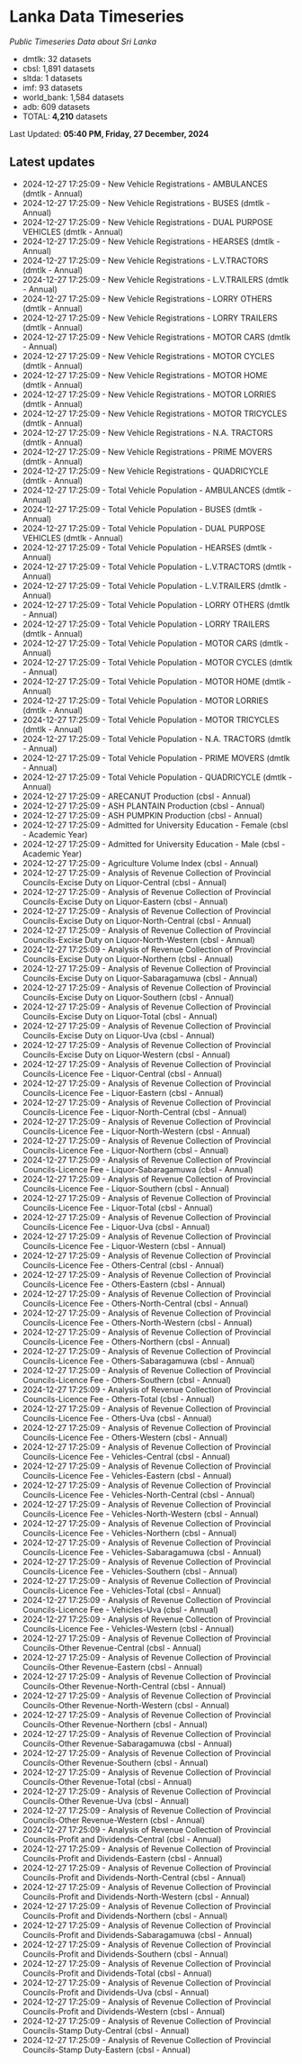 # Lanka Data Timeseries
*Public Timeseries Data about Sri Lanka*

* dmtlk: 32 datasets
* cbsl: 1,891 datasets
* sltda: 1 datasets
* imf: 93 datasets
* world_bank: 1,584 datasets
* adb: 609 datasets
* TOTAL: **4,210** datasets

Last Updated: **05:40 PM, Friday, 27 December, 2024**

## Latest updates

* 2024-12-27 17:25:09 - New Vehicle Registrations - AMBULANCES (dmtlk - Annual)
* 2024-12-27 17:25:09 - New Vehicle Registrations - BUSES (dmtlk - Annual)
* 2024-12-27 17:25:09 - New Vehicle Registrations - DUAL PURPOSE VEHICLES (dmtlk - Annual)
* 2024-12-27 17:25:09 - New Vehicle Registrations - HEARSES (dmtlk - Annual)
* 2024-12-27 17:25:09 - New Vehicle Registrations - L.V.TRACTORS (dmtlk - Annual)
* 2024-12-27 17:25:09 - New Vehicle Registrations - L.V.TRAILERS (dmtlk - Annual)
* 2024-12-27 17:25:09 - New Vehicle Registrations - LORRY OTHERS (dmtlk - Annual)
* 2024-12-27 17:25:09 - New Vehicle Registrations - LORRY TRAILERS (dmtlk - Annual)
* 2024-12-27 17:25:09 - New Vehicle Registrations - MOTOR CARS (dmtlk - Annual)
* 2024-12-27 17:25:09 - New Vehicle Registrations - MOTOR CYCLES (dmtlk - Annual)
* 2024-12-27 17:25:09 - New Vehicle Registrations - MOTOR HOME (dmtlk - Annual)
* 2024-12-27 17:25:09 - New Vehicle Registrations - MOTOR LORRIES (dmtlk - Annual)
* 2024-12-27 17:25:09 - New Vehicle Registrations - MOTOR TRICYCLES (dmtlk - Annual)
* 2024-12-27 17:25:09 - New Vehicle Registrations - N.A. TRACTORS (dmtlk - Annual)
* 2024-12-27 17:25:09 - New Vehicle Registrations - PRIME MOVERS (dmtlk - Annual)
* 2024-12-27 17:25:09 - New Vehicle Registrations - QUADRICYCLE (dmtlk - Annual)
* 2024-12-27 17:25:09 - Total Vehicle Population - AMBULANCES (dmtlk - Annual)
* 2024-12-27 17:25:09 - Total Vehicle Population - BUSES (dmtlk - Annual)
* 2024-12-27 17:25:09 - Total Vehicle Population - DUAL PURPOSE VEHICLES (dmtlk - Annual)
* 2024-12-27 17:25:09 - Total Vehicle Population - HEARSES (dmtlk - Annual)
* 2024-12-27 17:25:09 - Total Vehicle Population - L.V.TRACTORS (dmtlk - Annual)
* 2024-12-27 17:25:09 - Total Vehicle Population - L.V.TRAILERS (dmtlk - Annual)
* 2024-12-27 17:25:09 - Total Vehicle Population - LORRY OTHERS (dmtlk - Annual)
* 2024-12-27 17:25:09 - Total Vehicle Population - LORRY TRAILERS (dmtlk - Annual)
* 2024-12-27 17:25:09 - Total Vehicle Population - MOTOR CARS (dmtlk - Annual)
* 2024-12-27 17:25:09 - Total Vehicle Population - MOTOR CYCLES (dmtlk - Annual)
* 2024-12-27 17:25:09 - Total Vehicle Population - MOTOR HOME (dmtlk - Annual)
* 2024-12-27 17:25:09 - Total Vehicle Population - MOTOR LORRIES (dmtlk - Annual)
* 2024-12-27 17:25:09 - Total Vehicle Population - MOTOR TRICYCLES (dmtlk - Annual)
* 2024-12-27 17:25:09 - Total Vehicle Population - N.A. TRACTORS (dmtlk - Annual)
* 2024-12-27 17:25:09 - Total Vehicle Population - PRIME MOVERS (dmtlk - Annual)
* 2024-12-27 17:25:09 - Total Vehicle Population - QUADRICYCLE (dmtlk - Annual)
* 2024-12-27 17:25:09 - ARECANUT Production (cbsl - Annual)
* 2024-12-27 17:25:09 - ASH PLANTAIN Production (cbsl - Annual)
* 2024-12-27 17:25:09 - ASH PUMPKIN Production (cbsl - Annual)
* 2024-12-27 17:25:09 - Admitted for University Education - Female (cbsl - Academic Year)
* 2024-12-27 17:25:09 - Admitted for University Education - Male (cbsl - Academic Year)
* 2024-12-27 17:25:09 - Agriculture Volume Index (cbsl - Annual)
* 2024-12-27 17:25:09 - Analysis of Revenue Collection of Provincial Councils-Excise Duty on Liquor-Central (cbsl - Annual)
* 2024-12-27 17:25:09 - Analysis of Revenue Collection of Provincial Councils-Excise Duty on Liquor-Eastern (cbsl - Annual)
* 2024-12-27 17:25:09 - Analysis of Revenue Collection of Provincial Councils-Excise Duty on Liquor-North-Central (cbsl - Annual)
* 2024-12-27 17:25:09 - Analysis of Revenue Collection of Provincial Councils-Excise Duty on Liquor-North-Western (cbsl - Annual)
* 2024-12-27 17:25:09 - Analysis of Revenue Collection of Provincial Councils-Excise Duty on Liquor-Northern (cbsl - Annual)
* 2024-12-27 17:25:09 - Analysis of Revenue Collection of Provincial Councils-Excise Duty on Liquor-Sabaragamuwa (cbsl - Annual)
* 2024-12-27 17:25:09 - Analysis of Revenue Collection of Provincial Councils-Excise Duty on Liquor-Southern (cbsl - Annual)
* 2024-12-27 17:25:09 - Analysis of Revenue Collection of Provincial Councils-Excise Duty on Liquor-Total (cbsl - Annual)
* 2024-12-27 17:25:09 - Analysis of Revenue Collection of Provincial Councils-Excise Duty on Liquor-Uva (cbsl - Annual)
* 2024-12-27 17:25:09 - Analysis of Revenue Collection of Provincial Councils-Excise Duty on Liquor-Western (cbsl - Annual)
* 2024-12-27 17:25:09 - Analysis of Revenue Collection of Provincial Councils-Licence Fee - Liquor-Central (cbsl - Annual)
* 2024-12-27 17:25:09 - Analysis of Revenue Collection of Provincial Councils-Licence Fee - Liquor-Eastern (cbsl - Annual)
* 2024-12-27 17:25:09 - Analysis of Revenue Collection of Provincial Councils-Licence Fee - Liquor-North-Central (cbsl - Annual)
* 2024-12-27 17:25:09 - Analysis of Revenue Collection of Provincial Councils-Licence Fee - Liquor-North-Western (cbsl - Annual)
* 2024-12-27 17:25:09 - Analysis of Revenue Collection of Provincial Councils-Licence Fee - Liquor-Northern (cbsl - Annual)
* 2024-12-27 17:25:09 - Analysis of Revenue Collection of Provincial Councils-Licence Fee - Liquor-Sabaragamuwa (cbsl - Annual)
* 2024-12-27 17:25:09 - Analysis of Revenue Collection of Provincial Councils-Licence Fee - Liquor-Southern (cbsl - Annual)
* 2024-12-27 17:25:09 - Analysis of Revenue Collection of Provincial Councils-Licence Fee - Liquor-Total (cbsl - Annual)
* 2024-12-27 17:25:09 - Analysis of Revenue Collection of Provincial Councils-Licence Fee - Liquor-Uva (cbsl - Annual)
* 2024-12-27 17:25:09 - Analysis of Revenue Collection of Provincial Councils-Licence Fee - Liquor-Western (cbsl - Annual)
* 2024-12-27 17:25:09 - Analysis of Revenue Collection of Provincial Councils-Licence Fee - Others-Central (cbsl - Annual)
* 2024-12-27 17:25:09 - Analysis of Revenue Collection of Provincial Councils-Licence Fee - Others-Eastern (cbsl - Annual)
* 2024-12-27 17:25:09 - Analysis of Revenue Collection of Provincial Councils-Licence Fee - Others-North-Central (cbsl - Annual)
* 2024-12-27 17:25:09 - Analysis of Revenue Collection of Provincial Councils-Licence Fee - Others-North-Western (cbsl - Annual)
* 2024-12-27 17:25:09 - Analysis of Revenue Collection of Provincial Councils-Licence Fee - Others-Northern (cbsl - Annual)
* 2024-12-27 17:25:09 - Analysis of Revenue Collection of Provincial Councils-Licence Fee - Others-Sabaragamuwa (cbsl - Annual)
* 2024-12-27 17:25:09 - Analysis of Revenue Collection of Provincial Councils-Licence Fee - Others-Southern (cbsl - Annual)
* 2024-12-27 17:25:09 - Analysis of Revenue Collection of Provincial Councils-Licence Fee - Others-Total (cbsl - Annual)
* 2024-12-27 17:25:09 - Analysis of Revenue Collection of Provincial Councils-Licence Fee - Others-Uva (cbsl - Annual)
* 2024-12-27 17:25:09 - Analysis of Revenue Collection of Provincial Councils-Licence Fee - Others-Western (cbsl - Annual)
* 2024-12-27 17:25:09 - Analysis of Revenue Collection of Provincial Councils-Licence Fee - Vehicles-Central (cbsl - Annual)
* 2024-12-27 17:25:09 - Analysis of Revenue Collection of Provincial Councils-Licence Fee - Vehicles-Eastern (cbsl - Annual)
* 2024-12-27 17:25:09 - Analysis of Revenue Collection of Provincial Councils-Licence Fee - Vehicles-North-Central (cbsl - Annual)
* 2024-12-27 17:25:09 - Analysis of Revenue Collection of Provincial Councils-Licence Fee - Vehicles-North-Western (cbsl - Annual)
* 2024-12-27 17:25:09 - Analysis of Revenue Collection of Provincial Councils-Licence Fee - Vehicles-Northern (cbsl - Annual)
* 2024-12-27 17:25:09 - Analysis of Revenue Collection of Provincial Councils-Licence Fee - Vehicles-Sabaragamuwa (cbsl - Annual)
* 2024-12-27 17:25:09 - Analysis of Revenue Collection of Provincial Councils-Licence Fee - Vehicles-Southern (cbsl - Annual)
* 2024-12-27 17:25:09 - Analysis of Revenue Collection of Provincial Councils-Licence Fee - Vehicles-Total (cbsl - Annual)
* 2024-12-27 17:25:09 - Analysis of Revenue Collection of Provincial Councils-Licence Fee - Vehicles-Uva (cbsl - Annual)
* 2024-12-27 17:25:09 - Analysis of Revenue Collection of Provincial Councils-Licence Fee - Vehicles-Western (cbsl - Annual)
* 2024-12-27 17:25:09 - Analysis of Revenue Collection of Provincial Councils-Other Revenue-Central (cbsl - Annual)
* 2024-12-27 17:25:09 - Analysis of Revenue Collection of Provincial Councils-Other Revenue-Eastern (cbsl - Annual)
* 2024-12-27 17:25:09 - Analysis of Revenue Collection of Provincial Councils-Other Revenue-North-Central (cbsl - Annual)
* 2024-12-27 17:25:09 - Analysis of Revenue Collection of Provincial Councils-Other Revenue-North-Western (cbsl - Annual)
* 2024-12-27 17:25:09 - Analysis of Revenue Collection of Provincial Councils-Other Revenue-Northern (cbsl - Annual)
* 2024-12-27 17:25:09 - Analysis of Revenue Collection of Provincial Councils-Other Revenue-Sabaragamuwa (cbsl - Annual)
* 2024-12-27 17:25:09 - Analysis of Revenue Collection of Provincial Councils-Other Revenue-Southern (cbsl - Annual)
* 2024-12-27 17:25:09 - Analysis of Revenue Collection of Provincial Councils-Other Revenue-Total (cbsl - Annual)
* 2024-12-27 17:25:09 - Analysis of Revenue Collection of Provincial Councils-Other Revenue-Uva (cbsl - Annual)
* 2024-12-27 17:25:09 - Analysis of Revenue Collection of Provincial Councils-Other Revenue-Western (cbsl - Annual)
* 2024-12-27 17:25:09 - Analysis of Revenue Collection of Provincial Councils-Profit and Dividends-Central (cbsl - Annual)
* 2024-12-27 17:25:09 - Analysis of Revenue Collection of Provincial Councils-Profit and Dividends-Eastern (cbsl - Annual)
* 2024-12-27 17:25:09 - Analysis of Revenue Collection of Provincial Councils-Profit and Dividends-North-Central (cbsl - Annual)
* 2024-12-27 17:25:09 - Analysis of Revenue Collection of Provincial Councils-Profit and Dividends-North-Western (cbsl - Annual)
* 2024-12-27 17:25:09 - Analysis of Revenue Collection of Provincial Councils-Profit and Dividends-Northern (cbsl - Annual)
* 2024-12-27 17:25:09 - Analysis of Revenue Collection of Provincial Councils-Profit and Dividends-Sabaragamuwa (cbsl - Annual)
* 2024-12-27 17:25:09 - Analysis of Revenue Collection of Provincial Councils-Profit and Dividends-Southern (cbsl - Annual)
* 2024-12-27 17:25:09 - Analysis of Revenue Collection of Provincial Councils-Profit and Dividends-Total (cbsl - Annual)
* 2024-12-27 17:25:09 - Analysis of Revenue Collection of Provincial Councils-Profit and Dividends-Uva (cbsl - Annual)
* 2024-12-27 17:25:09 - Analysis of Revenue Collection of Provincial Councils-Profit and Dividends-Western (cbsl - Annual)
* 2024-12-27 17:25:09 - Analysis of Revenue Collection of Provincial Councils-Stamp Duty-Central (cbsl - Annual)
* 2024-12-27 17:25:09 - Analysis of Revenue Collection of Provincial Councils-Stamp Duty-Eastern (cbsl - Annual)